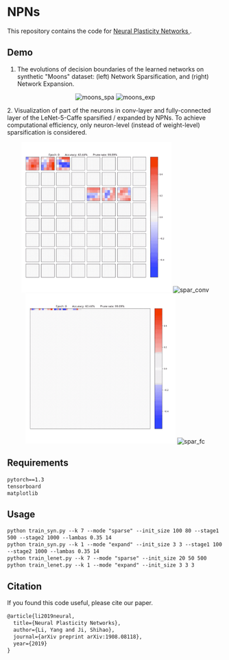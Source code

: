 # NPNs

This repository contains the code for [Neural Plasticity Networks ](https://arxiv.org/abs/1908.08118).

## Demo
1. The evolutions of decision boundaries of the learned networks on synthetic "Moons" dataset: (left) Network Sparsification, and (right) Network Expansion.
<p align="center">
    <img width="350" alt="moons_spa" src="https://github.com/leo-yangli/npns/blob/master/demo/moons_spa.gif?raw=true"/>
    <img width="350" alt="moons_exp" src="https://github.com/leo-yangli/npns/blob/master/demo/moons_exp.gif?raw=true"/>
</p>
2. Visualization of part of the neurons in conv-layer and fully-connected layer of the LeNet-5-Caffe sparsified / expanded by NPNs. To achieve computational efficiency, only neuron-level (instead of weight-level) sparsification is considered.
<p align="center">
    <img width="350" alt="exp_conv" src="https://github.com/leo-yangli/npns/blob/master/demo/exp_conv.gif?raw=true"/>
    <img width="350" alt="spar_conv" src="https://github.com/leo-yangli/npns/blob/master/demo/spar_conv.gif?raw=true"/><br/>
    <img width="350" alt="exp_fc" src="https://github.com/leo-yangli/npns/blob/master/demo/exp_fc.gif?raw=true"/>
    <img width="350" alt="spar_fc" src="https://github.com/leo-yangli/npns/blob/master/demo/spar_fc.gif?raw=true"/>
</p>

## Requirements
    pytorch==1.3
    tensorboard
    matplotlib

## Usage
    python train_syn.py --k 7 --mode "sparse" --init_size 100 80 --stage1 500 --stage2 1000 --lambas 0.35 14
    python train_syn.py --k 1 --mode "expand" --init_size 3 3 --stage1 100 --stage2 1000 --lambas 0.35 14
    python train_lenet.py --k 7 --mode "sparse" --init_size 20 50 500
    python train_lenet.py --k 1 --mode "expand" --init_size 3 3 3
    
        
## Citation
If you found this code useful, please cite our paper.

    @article{li2019neural,
      title={Neural Plasticity Networks},
      author={Li, Yang and Ji, Shihao},
      journal={arXiv preprint arXiv:1908.08118},
      year={2019}
    }
